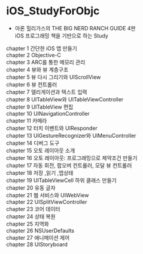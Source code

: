 # iOS_StudyForObjc

- 아론 힐리가스의 THE BIG NERD RANCH GUIDE 4판    
iOS 프로그래밍 책을 기반으로 하는 Study    

chapter 1 간단한 iOS 앱 만들기   
chapter 2 Objective-C    
chapter 3 ARC를 통한 메모리 관리   
chapter 4 뷰와 뷰 계층구조   
chapter 5 뷰 다시 그리기와 UIScrollView   
chapter 6 뷰 컨트롤러    
chapter 7 델리게이션과 텍스트 입력    
chapter 8 UITableView와 UITableViewController    
chapter 9 UITableView 편집   
chapter 10 UINavigationController   
chapter 11 카메라   
chapter 12 터치 이벤트와 UIResponder   
chapter 13 UIGestureRecognizer와 UIMenuController   
chapter 14 디버그 도구    
chapter 15 오토 레이아웃 소개    
chapter 16 오토 레이아웃: 프로그래밍으로 제약조건 만들기    
chapter 17 자동 회전, 팝오버 컨트롤러, 모달 뷰 컨트롤러    
chapter 18 저장 ,읽기 ,앱상태    
chapter 19 UITableViewCell 하위 클래스 만들기     
chapter 20 유동 글자     
chapter 21 웹 서비스와 UIWebView   
chapter 22 UISplitViewController   
chapter 23 코어 데이터   
chapter 24 상태 복원   
chapter 25 지역화   
chapter 26 NSUserDefaults   
chapter 27 애니메이션 제어   
chapter 28 UIStoryboard    

